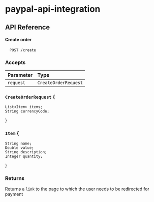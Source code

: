 # paypal-api-integration

## API Reference

#### Create order

```http
  POST /create
```
### Accepts

| Parameter | Type                 |
| :-------- | :------------------- |
| `request` | `CreateOrderRequest` |

### `CreateOrderRequest` {
    List<Item> items;
    String currencyCode;
}

### `Item` {
    String name;
    Double value;
    String description;
    Integer quantity;
}

### Returns
Returns a `link` to the page to which the user needs to be redirected for payment


